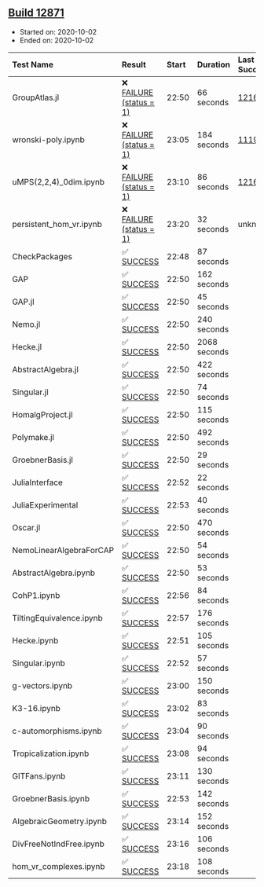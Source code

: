 ## [Build 12871](https://oscarci.mathematik.uni-kl.de/job/oscar/12871/)

* Started on: 2020-10-02
* Ended on: 2020-10-02

| Test Name    | Result | Start | Duration | Last Success | First Failure |
|:-------------|:-------|:------|:---------|:-------------|:--------------|
| GroupAtlas.jl | ❌ [FAILURE (status = 1)](https://oscarci.mathematik.uni-kl.de/job/oscar/12871/artifact/logs/build-12871/GroupAtlas.jl.log) | 22:50 | 66 seconds | [12167](https://oscarci.mathematik.uni-kl.de/job/oscar/12167/) | [12168](https://oscarci.mathematik.uni-kl.de/job/oscar/12168/) |
| wronski-poly.ipynb | ❌ [FAILURE (status = 1)](https://oscarci.mathematik.uni-kl.de/job/oscar/12871/artifact/logs/build-12871/wronski-poly.ipynb.log) | 23:05 | 184 seconds | [11192](https://oscarci.mathematik.uni-kl.de/job/oscar/11192/) | [11193](https://oscarci.mathematik.uni-kl.de/job/oscar/11193/) |
| uMPS(2,2,4)_0dim.ipynb | ❌ [FAILURE (status = 1)](https://oscarci.mathematik.uni-kl.de/job/oscar/12871/artifact/logs/build-12871/uMPS-2-2-4-_0dim.ipynb.log) | 23:10 | 86 seconds | [12167](https://oscarci.mathematik.uni-kl.de/job/oscar/12167/) | [12168](https://oscarci.mathematik.uni-kl.de/job/oscar/12168/) |
| persistent_hom_vr.ipynb | ❌ [FAILURE (status = 1)](https://oscarci.mathematik.uni-kl.de/job/oscar/12871/artifact/logs/build-12871/persistent_hom_vr.ipynb.log) | 23:20 | 32 seconds | unknown | unknown |
| CheckPackages | ✅ [SUCCESS](https://oscarci.mathematik.uni-kl.de/job/oscar/12871/artifact/logs/build-12871/CheckPackages.log) | 22:48 | 87 seconds |  |  |
| GAP | ✅ [SUCCESS](https://oscarci.mathematik.uni-kl.de/job/oscar/12871/artifact/logs/build-12871/GAP.log) | 22:50 | 162 seconds |  |  |
| GAP.jl | ✅ [SUCCESS](https://oscarci.mathematik.uni-kl.de/job/oscar/12871/artifact/logs/build-12871/GAP.jl.log) | 22:50 | 45 seconds |  |  |
| Nemo.jl | ✅ [SUCCESS](https://oscarci.mathematik.uni-kl.de/job/oscar/12871/artifact/logs/build-12871/Nemo.jl.log) | 22:50 | 240 seconds |  |  |
| Hecke.jl | ✅ [SUCCESS](https://oscarci.mathematik.uni-kl.de/job/oscar/12871/artifact/logs/build-12871/Hecke.jl.log) | 22:50 | 2068 seconds |  |  |
| AbstractAlgebra.jl | ✅ [SUCCESS](https://oscarci.mathematik.uni-kl.de/job/oscar/12871/artifact/logs/build-12871/AbstractAlgebra.jl.log) | 22:50 | 422 seconds |  |  |
| Singular.jl | ✅ [SUCCESS](https://oscarci.mathematik.uni-kl.de/job/oscar/12871/artifact/logs/build-12871/Singular.jl.log) | 22:50 | 74 seconds |  |  |
| HomalgProject.jl | ✅ [SUCCESS](https://oscarci.mathematik.uni-kl.de/job/oscar/12871/artifact/logs/build-12871/HomalgProject.jl.log) | 22:50 | 115 seconds |  |  |
| Polymake.jl | ✅ [SUCCESS](https://oscarci.mathematik.uni-kl.de/job/oscar/12871/artifact/logs/build-12871/Polymake.jl.log) | 22:50 | 492 seconds |  |  |
| GroebnerBasis.jl | ✅ [SUCCESS](https://oscarci.mathematik.uni-kl.de/job/oscar/12871/artifact/logs/build-12871/GroebnerBasis.jl.log) | 22:50 | 29 seconds |  |  |
| JuliaInterface | ✅ [SUCCESS](https://oscarci.mathematik.uni-kl.de/job/oscar/12871/artifact/logs/build-12871/JuliaInterface.log) | 22:52 | 22 seconds |  |  |
| JuliaExperimental | ✅ [SUCCESS](https://oscarci.mathematik.uni-kl.de/job/oscar/12871/artifact/logs/build-12871/JuliaExperimental.log) | 22:53 | 40 seconds |  |  |
| Oscar.jl | ✅ [SUCCESS](https://oscarci.mathematik.uni-kl.de/job/oscar/12871/artifact/logs/build-12871/Oscar.jl.log) | 22:50 | 470 seconds |  |  |
| NemoLinearAlgebraForCAP | ✅ [SUCCESS](https://oscarci.mathematik.uni-kl.de/job/oscar/12871/artifact/logs/build-12871/NemoLinearAlgebraForCAP.log) | 22:50 | 54 seconds |  |  |
| AbstractAlgebra.ipynb | ✅ [SUCCESS](https://oscarci.mathematik.uni-kl.de/job/oscar/12871/artifact/logs/build-12871/AbstractAlgebra.ipynb.log) | 22:50 | 53 seconds |  |  |
| CohP1.ipynb | ✅ [SUCCESS](https://oscarci.mathematik.uni-kl.de/job/oscar/12871/artifact/logs/build-12871/CohP1.ipynb.log) | 22:56 | 84 seconds |  |  |
| TiltingEquivalence.ipynb | ✅ [SUCCESS](https://oscarci.mathematik.uni-kl.de/job/oscar/12871/artifact/logs/build-12871/TiltingEquivalence.ipynb.log) | 22:57 | 176 seconds |  |  |
| Hecke.ipynb | ✅ [SUCCESS](https://oscarci.mathematik.uni-kl.de/job/oscar/12871/artifact/logs/build-12871/Hecke.ipynb.log) | 22:51 | 105 seconds |  |  |
| Singular.ipynb | ✅ [SUCCESS](https://oscarci.mathematik.uni-kl.de/job/oscar/12871/artifact/logs/build-12871/Singular.ipynb.log) | 22:52 | 57 seconds |  |  |
| g-vectors.ipynb | ✅ [SUCCESS](https://oscarci.mathematik.uni-kl.de/job/oscar/12871/artifact/logs/build-12871/g-vectors.ipynb.log) | 23:00 | 150 seconds |  |  |
| K3-16.ipynb | ✅ [SUCCESS](https://oscarci.mathematik.uni-kl.de/job/oscar/12871/artifact/logs/build-12871/K3-16.ipynb.log) | 23:02 | 83 seconds |  |  |
| c-automorphisms.ipynb | ✅ [SUCCESS](https://oscarci.mathematik.uni-kl.de/job/oscar/12871/artifact/logs/build-12871/c-automorphisms.ipynb.log) | 23:04 | 90 seconds |  |  |
| Tropicalization.ipynb | ✅ [SUCCESS](https://oscarci.mathematik.uni-kl.de/job/oscar/12871/artifact/logs/build-12871/Tropicalization.ipynb.log) | 23:08 | 94 seconds |  |  |
| GITFans.ipynb | ✅ [SUCCESS](https://oscarci.mathematik.uni-kl.de/job/oscar/12871/artifact/logs/build-12871/GITFans.ipynb.log) | 23:11 | 130 seconds |  |  |
| GroebnerBasis.ipynb | ✅ [SUCCESS](https://oscarci.mathematik.uni-kl.de/job/oscar/12871/artifact/logs/build-12871/GroebnerBasis.ipynb.log) | 22:53 | 142 seconds |  |  |
| AlgebraicGeometry.ipynb | ✅ [SUCCESS](https://oscarci.mathematik.uni-kl.de/job/oscar/12871/artifact/logs/build-12871/AlgebraicGeometry.ipynb.log) | 23:14 | 152 seconds |  |  |
| DivFreeNotIndFree.ipynb | ✅ [SUCCESS](https://oscarci.mathematik.uni-kl.de/job/oscar/12871/artifact/logs/build-12871/DivFreeNotIndFree.ipynb.log) | 23:16 | 106 seconds |  |  |
| hom_vr_complexes.ipynb | ✅ [SUCCESS](https://oscarci.mathematik.uni-kl.de/job/oscar/12871/artifact/logs/build-12871/hom_vr_complexes.ipynb.log) | 23:18 | 108 seconds |  |  |
